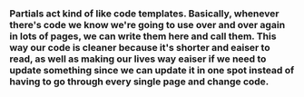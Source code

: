 ### Partials act kind of like code templates. Basically, whenever there's code we know we're going to use over and over again in lots of pages, we can write them here and call them. This way our code is cleaner because it's shorter and eaiser to read, as well as making our lives way eaiser if we need to update something since we can update it in one spot instead of having to go through every single page and change code.